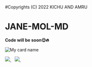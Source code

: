 #Copyrights (C) 2022 KICHU AND AMRU


# JANE-MOL-MD

**Code will be soon😌🔥**

![My card name](https://cardivo.vercel.app/api?name=KICHU%20-%20SER&description=Hi,%20Welcome%20To%20My%20Profile%20✨&image=https://i.imgur.com/QuhVhlM.jpeg=10?v=4&backgroundColor=%23ecf0f1&instagram=kichu_nrd&github=Itsme-soman&pattern=leaf&colorPattern=%23eaeaea)


<a href="https://wa.me/918714183251?text=_*Hi%20Kichu%20Ser%20I%20Am%20From%20GitHub%20☺️*_">
    <img src="https://img.shields.io/badge/WhatsApp-25D366?style=for-the-badge&logo=whatsapp&logoColor=white" />
  </a>&nbsp;&nbsp;
  <a

  <a href="https://instagram.com/kichu_nrd">
    <img src="https://img.shields.io/badge/Instagram-E4405F?style=for-the-badge&logo=instagram&logoColor=white" />
  </a>&nbsp;&nbsp;
  <a
